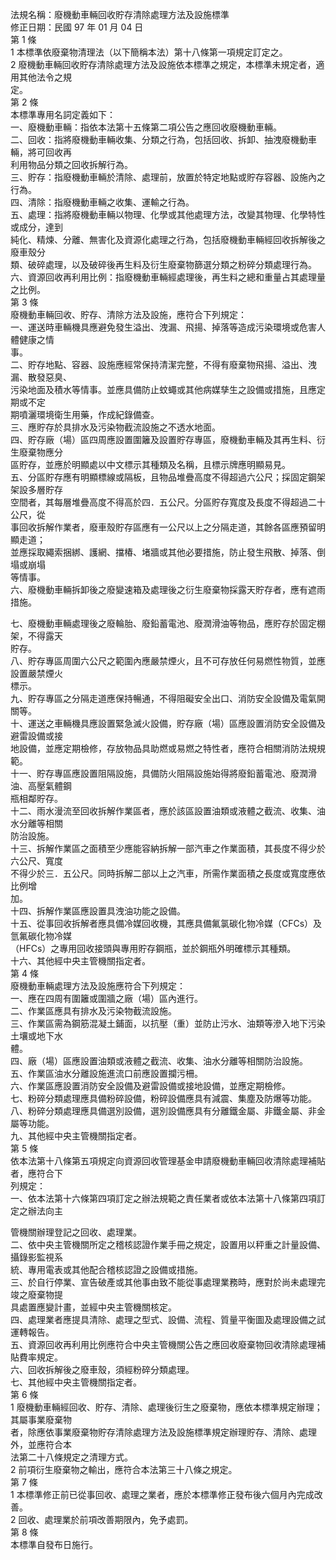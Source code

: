 法規名稱：廢機動車輛回收貯存清除處理方法及設施標準  
修正日期：民國 97 年 01 月 04 日  
第 1 條  
1 本標準依廢棄物清理法（以下簡稱本法）第十八條第一項規定訂定之。  
2 廢機動車輛回收貯存清除處理方法及設施依本標準之規定，本標準未規定者，適用其他法令之規  
定。  
第 2 條  
本標準專用名詞定義如下：  
一、廢機動車輛：指依本法第十五條第二項公告之應回收廢機動車輛。  
二、回收：指將廢機動車輛收集、分類之行為，包括回收、拆卸、抽洩廢機動車輛，將可回收再  
利用物品分類之回收拆解行為。  
三、貯存：指廢機動車輛於清除、處理前，放置於特定地點或貯存容器、設施內之行為。  
四、清除：指廢機動車輛之收集、運輸之行為。  
五、處理：指將廢機動車輛以物理、化學或其他處理方法，改變其物理、化學特性或成分，達到  
純化、精煉、分離、無害化及資源化處理之行為，包括廢機動車輛經回收拆解後之廢車殼分  
類、破碎處理，以及破碎後再生料及衍生廢棄物篩選分類之粉碎分類處理行為。  
六、資源回收再利用比例：指廢機動車輛經處理後，再生料之總和重量占其處理量之比例。  
第 3 條  
廢機動車輛回收、貯存、清除方法及設施，應符合下列規定：  
一、運送時車輛機具應避免發生溢出、洩漏、飛揚、掉落等造成污染環境或危害人體健康之情  
事。  
二、貯存地點、容器、設施應經常保持清潔完整，不得有廢棄物飛揚、溢出、洩漏、散發惡臭、  
污染地面及積水等情事。並應具備防止蚊蠅或其他病媒孳生之設備或措施，且應定期或不定  
期噴灑環境衛生用藥，作成紀錄備查。  
三、應貯存於具排水及污染物截流設施之不透水地面。  
四、貯存廠（場）區四周應設置圍籬及設置貯存專區，廢機動車輛及其再生料、衍生廢棄物應分  
區貯存，並應於明顯處以中文標示其種類及名稱，且標示牌應明顯易見。  
五、分區貯存應有明顯標線或隔板，且物品堆疊高度不得超過六公尺；採固定鋼架架設多層貯存  
空間者，其每層堆疊高度不得高於四．五公尺。分區貯存寬度及長度不得超過二十公尺，從  
事回收拆解作業者，廢車殼貯存區應有一公尺以上之分隔走道，其餘各區應預留明顯走道；  
並應採取繩索捆綁、護網、擋椿、堵牆或其他必要措施，防止發生飛散、掉落、倒塌或崩塌  
等情事。  
六、廢機動車輛拆卸後之廢變速箱及處理後之衍生廢棄物採露天貯存者，應有遮雨措施。  


七、廢機動車輛處理後之廢輪胎、廢鉛蓄電池、廢潤滑油等物品，應貯存於固定棚架，不得露天  
貯存。  
八、貯存專區周圍六公尺之範圍內應嚴禁煙火，且不可存放任何易燃性物質，並應設置嚴禁煙火  
標示。  
九、貯存專區之分隔走道應保持暢通，不得阻礙安全出口、消防安全設備及電氣開關等。  
十、運送之車輛機具應設置緊急滅火設備，貯存廠（場）區應設置消防安全設備及避雷設備或接  
地設備，並應定期檢修，存放物品具助燃或易燃之特性者，應符合相關消防法規規範。  
十一、貯存專區應設置阻隔設施，具備防火阻隔設施始得將廢鉛蓄電池、廢潤滑油、高壓氣體鋼  
瓶相鄰貯存。  
十二、雨水漫流至回收拆解作業區者，應於該區設置油類或液體之截流、收集、油水分離等相關  
防治設施。  
十三、拆解作業區之面積至少應能容納拆解一部汽車之作業面積，其長度不得少於六公尺、寬度  
不得少於三．五公尺。同時拆解二部以上之汽車，所需作業面積之長度或寬度應依比例增  
加。  
十四、拆解作業區應設置具洩油功能之設備。  
十五、從事回收拆解者應具備冷媒回收機，其應具備氟氯碳化物冷媒（CFCs）及氫氟碳化物冷媒  
（HFCs）之專用回收接頭與專用貯存鋼瓶，並於鋼瓶外明確標示其種類。  
十六、其他經中央主管機關指定者。  
第 4 條  
廢機動車輛處理方法及設施應符合下列規定：  
一、應在四周有圍籬或圍牆之廠（場）區內進行。  
二、作業區應具有排水及污染物截流設施。  
三、作業區需為鋼筋混凝土鋪面，以抗壓（重）並防止污水、油類等滲入地下污染土壤或地下水  
體。  
四、廠（場）區應設置油類或液體之截流、收集、油水分離等相關防治設施。  
五、作業區油水分離設施進流口前應設置攔污柵。  
六、作業區應設置消防安全設備及避雷設備或接地設備，並應定期檢修。  
七、粉碎分類處理應具備粉碎設備，粉碎設備應具有減震、集塵及防爆等功能。  
八、粉碎分類處理應具備選別設備，選別設備應具有分離鐵金屬、非鐵金屬、非金屬等功能。  
九、其他經中央主管機關指定者。  
第 5 條  
依本法第十八條第五項規定向資源回收管理基金申請廢機動車輛回收清除處理補貼者，應符合下  
列規定：  
一、依本法第十六條第四項訂定之辦法規範之責任業者或依本法第十八條第四項訂定之辦法向主  


管機關辦理登記之回收、處理業。  
二、依中央主管機關所定之稽核認證作業手冊之規定，設置用以秤重之計量設備、攝錄影監視系  
統、專用電表或其他配合稽核認證之設備或措施。  
三、於自行停業、宣告破產或其他事由致不能從事處理業務時，應對於尚未處理完竣之廢棄物提  
具處置應變計畫，並經中央主管機關核定。  
四、處理業者應提具清除、處理之型式、設備、流程、質量平衡圖及處理設備之試運轉報告。  
五、資源回收再利用比例應符合中央主管機關公告之應回收廢棄物回收清除處理補貼費率規定。  
六、回收拆解後之廢車殼，須經粉碎分類處理。  
七、其他經中央主管機關指定者。  
第 6 條  
1 廢機動車輛經回收、貯存、清除、處理後衍生之廢棄物，應依本標準規定辦理；其屬事業廢棄物  
者，除應依事業廢棄物貯存清除處理方法及設施標準規定辦理貯存、清除、處理外，並應符合本  
法第二十八條規定之清理方式。  
2 前項衍生廢棄物之輸出，應符合本法第三十八條之規定。  
第 7 條  
1 本標準修正前已從事回收、處理之業者，應於本標準修正發布後六個月內完成改善。  
2 回收、處理業於前項改善期限內，免予處罰。  
第 8 條  
本標準自發布日施行。  


